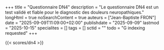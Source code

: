 +++
title = "Questionnaire DN4"
description = "Le questionnaire DN4 est un test validé et fiable pour le diagnostic des douleurs neuropathiques."
longHtml = true
noSearchContent = true
auteurs = ["Jean-Baptiste FRON"]
date = "2025-09-09T11:09:00+02:00"
publishdate = "2025-09-09"
lastmod = "2025-10-15"
specialites = []
tags = []
sctid = ""
todo = "G indexing requested"
+++

{{< scores/dn4 >}}
